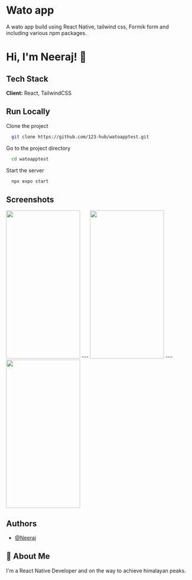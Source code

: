 
# Wato app

A wato app build using React Native, tailwind css, Formik form and including various npm packages.


# Hi, I'm Neeraj! 👋


## Tech Stack

**Client:** React, TailwindCSS



## Run Locally

Clone the project

```bash
  git clone https://github.com/123-hub/watoapptest.git
```

Go to the project directory

```bash
  cd watoapptest
```

Start the server

```bash
  npx expo start
```


## Screenshots
<img src="https://github.com/123-hub/watoapptest/assets/55103003/3fd883c6-7d1a-4dd0-8f82-89fc2833ef60" height=400px width=200px />
---
<img src="https://github.com/123-hub/watoapptest/assets/55103003/d86d100d-6288-428b-b81a-c72f4aadca70" height=400px width=200px />
---
<img src="https://github.com/123-hub/watoapptest/assets/55103003/61a9e9fa-47af-43e9-ba25-88c7c0170472" height=400px width=200px />


## Authors

- [@Neeraj](https://github.com/123-hub)

## 🚀 About Me
I'm a React Native Developer and on the way to achieve himalayan peaks.


